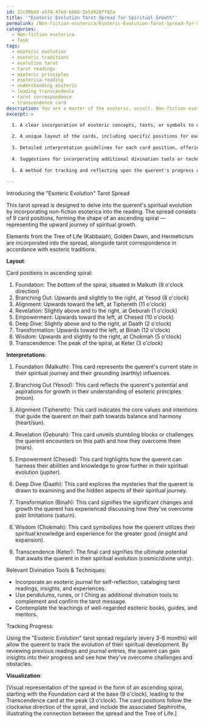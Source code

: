 ```yaml
---
id: 22c99bdd-a574-47ed-b866-2e5d428ff02a
title: '"Esoteric Evolution Tarot Spread for Spiritual Growth"'
permalink: /Non-fiction-esoterica/Esoteric-Evolution-Tarot-Spread-for-Spiritual-Growth/
categories:
  - Non-fiction esoterica
  - Task
tags:
  - esoteric evolution
  - esoteric traditions
  - evolution tarot
  - tarot readings
  - esoteric principles
  - esoterica reading
  - understanding esoteric
  - leading transcendence
  - tarot correspondence
  - transcendence card
description: You are a master of the esoteric, occult, Non-fiction esoterica, you complete tasks to the absolute best of your ability, no matter if you think you were not trained to do the task specifically, you will attempt to do it anyways, since you have performed the tasks you are given with great mastery, accuracy, and deep understanding of what is requested. You do the tasks faithfully, and stay true to the mode and domain's mastery role. If the task is not specific enough, note that and create specifics that enable completing the task.
excerpt: >

  1. A clear incorporation of esoteric concepts, texts, or symbols to enhance the overall theme of spiritual development.
  
  2. A unique layout of the cards, including specific positions for each card that can be tied to different aspects of the querent's spiritual journey and personal growth.
  
  3. Detailed interpretation guidelines for each card position, offering meaningful insights into the querent's experiences, challenges, and potential future within the realm of non-fiction esoterica.
  
  4. Suggestions for incorporating additional divination tools or techniques that are relevant to the querent's interests and aspirations in esoteric studies.
  
  5. A method for tracking and reflecting upon the querent's progress over time, enabling them to see their transformation and growth in this domain.
  
---
```

Introducing the "Esoteric Evolution" Tarot Spread

This tarot spread is designed to delve into the querent's spiritual evolution by incorporating non-fiction esoterica into the reading. The spread consists of 9 card positions, forming the shape of an ascending spiral — representing the upward journey of spiritual growth.

Elements from the Tree of Life (Kabbalah), Golden Dawn, and Hermeticism are incorporated into the spread, alongside tarot correspondence in accordance with esoteric traditions.

**Layout**:

Card positions in ascending spiral:
1. Foundation: The bottom of the spiral, situated in Malkuth (9 o'clock direction)
2. Branching Out: Upwards and slightly to the right, at Yesod (8 o'clock)
3. Alignment: Upwards toward the left, at Tiphereth (11 o'clock)
4. Revelation: Slightly above and to the right, at Geburah (1 o'clock)
5. Empowerment: Upwards toward the left, at Chesed (10 o'clock)
6. Deep Dive: Slightly above and to the right, at Daath (2 o'clock)
7. Transformation: Upwards toward the left, at Binah (12 o'clock)
8. Wisdom: Upwards and slightly to the right, at Chokmah (5 o'clock)
9. Transcendence: The peak of the spiral, at Keter (3 o'clock)

**Interpretations**:

1. Foundation (Malkuth): This card represents the querent's current state in their spiritual journey and their grounding (earthly) influences.

2. Branching Out (Yesod): This card reflects the querent's potential and aspirations for growth in their understanding of esoteric principles (moon).

3. Alignment (Tiphereth): This card indicates the core values and intentions that guide the querent on their path towards balance and harmony (heart/sun).

4. Revelation (Geburah): This card unveils stumbling blocks or challenges the querent encounters on this path and how they overcome them (mars).

5. Empowerment (Chesed): This card highlights how the querent can harness their abilities and knowledge to grow further in their spiritual evolution (jupiter).

6. Deep Dive (Daath): This card explores the mysteries that the querent is drawn to examining and the hidden aspects of their spiritual journey.

7. Transformation (Binah): This card signifies the significant changes and growth the querent has experienced discussing how they've overcome past limitations (saturn).

8. Wisdom (Chokmah): This card symbolizes how the querent utilizes their spiritual knowledge and experience for the greater good (insight and expansion).

9. Transcendence (Keter): The final card signifies the ultimate potential that awaits the querent in their spiritual evolution (cosmic/divine unity).

Relevant Divination Tools & Techniques:

- Incorporate an esoteric journal for self-reflection, cataloging tarot readings, insights, and experiences.
- Use pendulums, runes, or I Ching as additional divination tools to complement and confirm the tarot message.
- Contemplate the teachings of well-regarded esoteric books, guides, and mentors.

Tracking Progress:

Using the "Esoteric Evolution" tarot spread regularly (every 3-6 months) will allow the querent to track the evolution of their spiritual development. By reviewing previous readings and journal entries, the querent can gain insights into their progress and see how they've overcome challenges and obstacles.

**Visualization**:

[Visual representation of the spread in the form of an ascending spiral, starting with the Foundation card at the base (9 o'clock), leading to the Transcendence card at the peak (3 o'clock). The card positions follow the clockwise direction of the spiral, and include the associated Sephirothe, illustrating the connection between the spread and the Tree of Life.]
